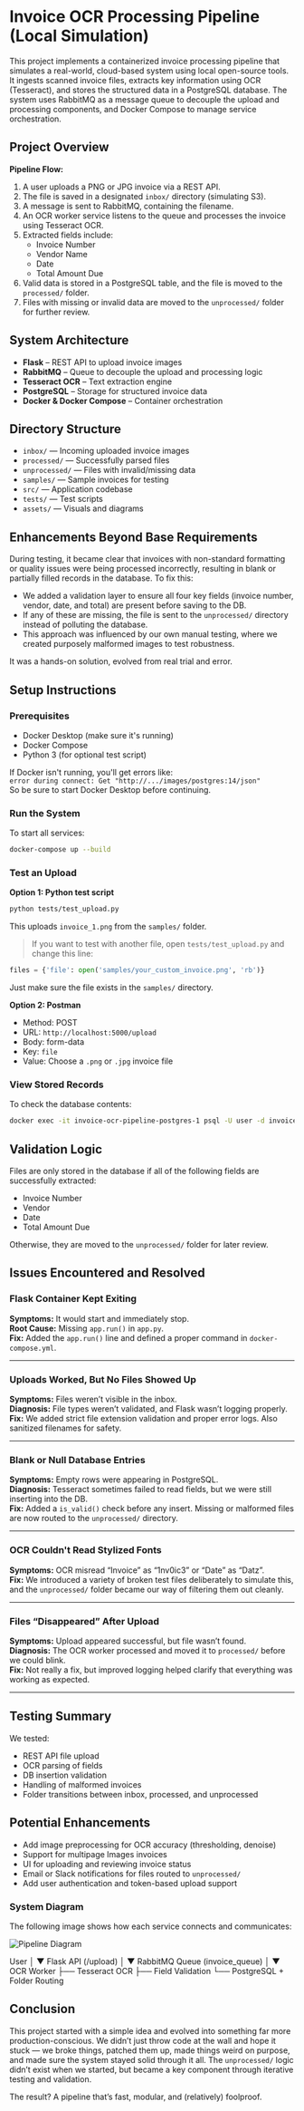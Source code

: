 # Invoice OCR Processing Pipeline (Local Simulation)

This project implements a containerized invoice processing pipeline that simulates a real-world, cloud-based system using local open-source tools. It ingests scanned invoice files, extracts key information using OCR (Tesseract), and stores the structured data in a PostgreSQL database. The system uses RabbitMQ as a message queue to decouple the upload and processing components, and Docker Compose to manage service orchestration.

## Project Overview

**Pipeline Flow:**

1. A user uploads a PNG or JPG invoice via a REST API.
2. The file is saved in a designated `inbox/` directory (simulating S3).
3. A message is sent to RabbitMQ, containing the filename.
4. An OCR worker service listens to the queue and processes the invoice using Tesseract OCR.
5. Extracted fields include:
   - Invoice Number  
   - Vendor Name  
   - Date  
   - Total Amount Due  
6. Valid data is stored in a PostgreSQL table, and the file is moved to the `processed/` folder.
7. Files with missing or invalid data are moved to the `unprocessed/` folder for further review.

## System Architecture

- **Flask** – REST API to upload invoice images  
- **RabbitMQ** – Queue to decouple the upload and processing logic  
- **Tesseract OCR** – Text extraction engine  
- **PostgreSQL** – Storage for structured invoice data  
- **Docker & Docker Compose** – Container orchestration  

## Directory Structure

- `inbox/` — Incoming uploaded invoice images  
- `processed/` — Successfully parsed files  
- `unprocessed/` — Files with invalid/missing data  
- `samples/` — Sample invoices for testing  
- `src/` — Application codebase  
- `tests/` — Test scripts  
- `assets/` — Visuals and diagrams  

## Enhancements Beyond Base Requirements

During testing, it became clear that invoices with non-standard formatting or quality issues were being processed incorrectly, resulting in blank or partially filled records in the database. To fix this:

- We added a validation layer to ensure all four key fields (invoice number, vendor, date, and total) are present before saving to the DB.
- If any of these are missing, the file is sent to the `unprocessed/` directory instead of polluting the database.
- This approach was influenced by our own manual testing, where we created purposely malformed images to test robustness.

It was a hands-on solution, evolved from real trial and error.

## Setup Instructions

### Prerequisites

- Docker Desktop (make sure it's running)
- Docker Compose
- Python 3 (for optional test script)

If Docker isn't running, you'll get errors like:  
`error during connect: Get "http://.../images/postgres:14/json"`  
So be sure to start Docker Desktop before continuing.

### Run the System

To start all services:

```bash
docker-compose up --build
```

### Test an Upload

**Option 1: Python test script**

```bash
python tests/test_upload.py
```

This uploads `invoice_1.png` from the `samples/` folder.

> If you want to test with another file, open `tests/test_upload.py` and change this line:

```python
files = {'file': open('samples/your_custom_invoice.png', 'rb')}
```

Just make sure the file exists in the `samples/` directory.

**Option 2: Postman**

- Method: POST  
- URL: `http://localhost:5000/upload`  
- Body: form-data  
- Key: `file`  
- Value: Choose a `.png` or `.jpg` invoice file

### View Stored Records

To check the database contents:

```bash
docker exec -it invoice-ocr-pipeline-postgres-1 psql -U user -d invoices -c "SELECT * FROM invoices;"
```

## Validation Logic

Files are only stored in the database if all of the following fields are successfully extracted:

- Invoice Number  
- Vendor  
- Date  
- Total Amount Due  

Otherwise, they are moved to the `unprocessed/` folder for later review.

## Issues Encountered and Resolved

### Flask Container Kept Exiting

**Symptoms:** It would start and immediately stop.  
**Root Cause:** Missing `app.run()` in `app.py`.  
**Fix:** Added the `app.run()` line and defined a proper command in `docker-compose.yml`.

---

### Uploads Worked, But No Files Showed Up

**Symptoms:** Files weren’t visible in the inbox.  
**Diagnosis:** File types weren’t validated, and Flask wasn’t logging properly.  
**Fix:** We added strict file extension validation and proper error logs. Also sanitized filenames for safety.

---

### Blank or Null Database Entries

**Symptoms:** Empty rows were appearing in PostgreSQL.  
**Diagnosis:** Tesseract sometimes failed to read fields, but we were still inserting into the DB.  
**Fix:** Added a `is_valid()` check before any insert. Missing or malformed files are now routed to the `unprocessed/` directory.

---

### OCR Couldn't Read Stylized Fonts

**Symptoms:** OCR misread “Invoice” as “1nv0ic3” or “Date” as “Datz”.  
**Fix:** We introduced a variety of broken test files deliberately to simulate this, and the `unprocessed/` folder became our way of filtering them out cleanly.

---

### Files “Disappeared” After Upload

**Symptoms:** Upload appeared successful, but file wasn’t found.  
**Diagnosis:** The OCR worker processed and moved it to `processed/` before we could blink.  
**Fix:** Not really a fix, but improved logging helped clarify that everything was working as expected.

---

## Testing Summary

We tested:

- REST API file upload
- OCR parsing of fields
- DB insertion validation
- Handling of malformed invoices
- Folder transitions between inbox, processed, and unprocessed

## Potential Enhancements

- Add image preprocessing for OCR accuracy (thresholding, denoise)
- Support for multipage Images invoices
- UI for uploading and reviewing invoice status
- Email or Slack notifications for files routed to `unprocessed/`
- Add user authentication and token-based upload support

### System Diagram

The following image shows how each service connects and communicates:

![Pipeline Diagram](assets/pipeline.png)

User
 │
 ▼
Flask API (/upload)
 │
 ▼
RabbitMQ Queue (invoice_queue)
 │
 ▼
OCR Worker
 ├── Tesseract OCR
 ├── Field Validation
 └── PostgreSQL + Folder Routing


## Conclusion

This project started with a simple idea and evolved into something far more production-conscious. We didn’t just throw code at the wall and hope it stuck — we broke things, patched them up, made things weird on purpose, and made sure the system stayed solid through it all. The `unprocessed/` logic didn’t exist when we started, but became a key component through iterative testing and validation.

The result? A pipeline that’s fast, modular, and (relatively) foolproof.

